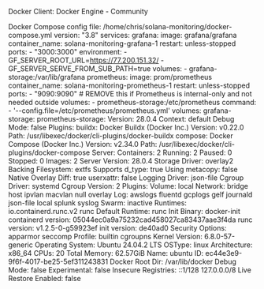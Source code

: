 Docker
Client: Docker Engine - Community

Docker Compose config file:
/home/chris/solana-monitoring/docker-compose.yml
version: "3.8"
services:
  grafana:
    image: grafana/grafana
    container_name: solana-monitoring-grafana-1
    restart: unless-stopped
    ports:
      - "3000:3000"
    environment:
      - GF_SERVER_ROOT_URL=https://77.200.151.32/
      - GF_SERVER_SERVE_FROM_SUB_PATH=true
    volumes:
      - grafana-storage:/var/lib/grafana
  prometheus:
    image: prom/prometheus
    container_name: solana-monitoring-prometheus-1
    restart: unless-stopped
    ports:
      - "9090:9090"  # REMOVE this if Prometheus is internal-only and not needed outside
    volumes:
      - prometheus-storage:/etc/prometheus
    command:
      - '--config.file=/etc/prometheus/prometheus.yml'
volumes:
  grafana-storage:
  prometheus-storage:
 Version: 28.0.4
Context:    default
 Debug Mode: false
 Plugins:
  buildx: Docker Buildx (Docker Inc.)
    Version:  v0.22.0
    Path:     /usr/libexec/docker/cli-plugins/docker-buildx
  compose: Docker Compose (Docker Inc.)
    Version:  v2.34.0
    Path:     /usr/libexec/docker/cli-plugins/docker-compose
Server:
 Containers: 2
  Running: 2
  Paused: 0
  Stopped: 0
 Images: 2
 Server Version: 28.0.4
 Storage Driver: overlay2
  Backing Filesystem: extfs
  Supports d_type: true
  Using metacopy: false
  Native Overlay Diff: true
  userxattr: false
 Logging Driver: json-file
 Cgroup Driver: systemd
 Cgroup Version: 2
 Plugins:
  Volume: local
  Network: bridge host ipvlan macvlan null overlay
  Log: awslogs fluentd gcplogs gelf journald json-file local splunk syslog
 Swarm: inactive
 Runtimes: io.containerd.runc.v2 runc
 Default Runtime: runc
 Init Binary: docker-init
 containerd version: 05044ec0a9a75232cad458027ca83437aae3f4da
 runc version: v1.2.5-0-g59923ef
 init version: de40ad0
 Security Options:
  apparmor
  seccomp
   Profile: builtin
  cgroupns
 Kernel Version: 6.8.0-57-generic
 Operating System: Ubuntu 24.04.2 LTS
 OSType: linux
 Architecture: x86_64
 CPUs: 20
 Total Memory: 62.57GiB
 Name: ubuntu
 ID: ec44e3e9-9f6f-4017-be25-5ef311243831
 Docker Root Dir: /var/lib/docker
 Debug Mode: false
 Experimental: false
 Insecure Registries:
  ::1/128
  127.0.0.0/8
 Live Restore Enabled: false
